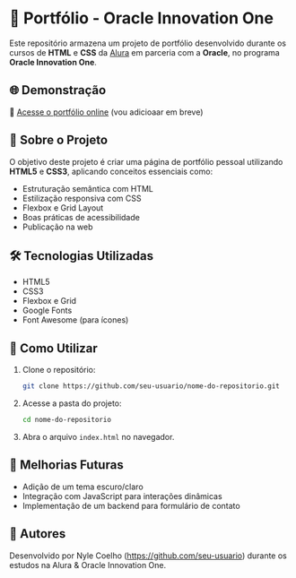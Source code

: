 # 🌟 Portfólio - Oracle Innovation One

Este repositório armazena um projeto de portfólio desenvolvido durante os cursos de **HTML** e **CSS** da [Alura](https://www.alura.com.br/) em parceria com a **Oracle**, no programa **Oracle Innovation One**.

## 🌐 Demonstração

🔗 [Acesse o portfólio online](#) (vou adicioaar em breve)

## 📄 Sobre o Projeto

O objetivo deste projeto é criar uma página de portfólio pessoal utilizando **HTML5** e **CSS3**, aplicando conceitos essenciais como:
- Estruturação semântica com HTML
- Estilização responsiva com CSS
- Flexbox e Grid Layout
- Boas práticas de acessibilidade
- Publicação na web

## 🛠 Tecnologias Utilizadas

- HTML5
- CSS3
- Flexbox e Grid
- Google Fonts
- Font Awesome (para ícones)

## 📖 Como Utilizar

1. Clone o repositório:
   ```bash
   git clone https://github.com/seu-usuario/nome-do-repositorio.git
   ```
2. Acesse a pasta do projeto:
   ```bash
   cd nome-do-repositorio
   ```
3. Abra o arquivo `index.html` no navegador.

## 🌟 Melhorias Futuras

- Adição de um tema escuro/claro
- Integração com JavaScript para interações dinâmicas
- Implementação de um backend para formulário de contato

## 👥 Autores

Desenvolvido por Nyle Coelho (https://github.com/seu-usuario) durante os estudos na Alura & Oracle Innovation One.

